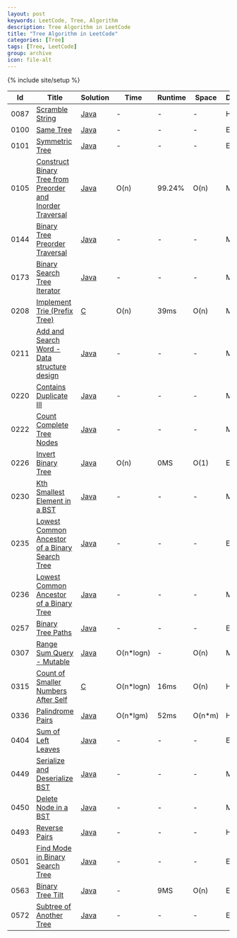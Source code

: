 ```yaml
---
layout: post
keywords: LeetCode, Tree, Algorithm
description: Tree Algorithm in LeetCode
title: "Tree Algorithm in LeetCode"
categories: [Tree]
tags: [Tree, LeetCode]
group: archive
icon: file-alt
---
```

{% include site/setup %}

|Id  | Title  | Solution   | Time | Runtime |  Space | Difficulty  | Catagory|
 ------------ | ------------ | ------------ | ------------ | ------------ | ------------ | ------------ | ------------
|0087|[Scramble String](https://leetcode.com/problems/scramble-string) | [Java](https://e.srl/leetcode-87/)  |-|-|-|  Hard |Tree|
|0100|[Same Tree](https://leetcode.com/problems/same-tree/) | [Java](https://e.srl/leetcode-100/)  |-|-|-|  Easy |Tree|
|0101|[Symmetric Tree](https://leetcode.com/problems/symmetric-tree) | [Java](https://e.srl/leetcode-101/)  |-|-|-|  Easy |Tree|
|0105|[Construct Binary Tree from Preorder and Inorder Traversal](https://leetcode.com/problems/construct-binary-tree-from-preorder-and-inorder-traversal) | [Java](https://e.srl/leetcode-105/)  | O(n) |99.24%| O(n)  |  Medium |Tree|
|0144|[Binary Tree Preorder Traversal](https://leetcode.com/problems/binary-tree-preorder-traversal) | [Java](https://e.srl/leetcode-144/)  |-|-|-|  Medium |Tree|
|0173|[Binary Search Tree Iterator](https://leetcode.com/problems/binary-search-tree-iterator) | [Java](https://e.srl/leetcode-173/)  |-|-|-|  Medium |Tree|
|0208|[Implement Trie (Prefix Tree)](https://leetcode.com/problems/implement-trie-prefix-tree) | [C](https://e.srl/leetcode-208/)  | O(n) |39ms| O(n)  |  Medium |Tree|
|0211|[Add and Search Word - Data structure design](https://leetcode.com/problems/add-and-search-word-data-structure-design/) | [Java](https://e.srl/leetcode-211/)  |-|-|-|  Medium |Tree|
|0220|[Contains Duplicate III](https://leetcode.com/problems/contains-duplicate-iii) | [Java](https://e.srl/leetcode-220/)  |-|-|-|  Medium |Tree|
|0222|[Count Complete Tree Nodes](https://leetcode.com/problems/count-complete-tree-nodes/) | [Java](https://e.srl/leetcode-222/)  |-|-|-|  Medium |Tree|
|0226|[Invert Binary Tree](https://leetcode.com/problems/invert-binary-tree/) | [Java](https://e.srl/leetcode-226/)  | O(n) |0MS| O(1)  |  Easy |Tree|
|0230|[Kth Smallest Element in a BST](https://leetcode.com/problems/kth-smallest-element-in-a-bst) | [Java](https://e.srl/leetcode-230/)  |-|-|-|  Medium |Tree|
|0235|[Lowest Common Ancestor of a Binary Search Tree](https://leetcode.com/problems/lowest-common-ancestor-of-a-binary-search-tree/) | [Java](https://e.srl/leetcode-235/)  |-|-|-|  Easy |Tree|
|0236|[Lowest Common Ancestor of a Binary Tree](https://leetcode.com/problems/lowest-common-ancestor-of-a-binary-tree) | [Java](https://e.srl/leetcode-236/)  |-|-|-|  Medium |Tree|
|0257|[Binary Tree Paths](https://leetcode.com/problems/binary-tree-paths) | [Java](https://e.srl/leetcode-257/)  |-|-|-|  Easy |Tree|
|0307|[Range Sum Query - Mutable](https://leetcode.com/problems/range-sum-query-mutable) | [Java](https://e.srl/leetcode-307/)  | O(n\*logn) |-| O(n)  |  Medium |Tree|
|0315|[Count of Smaller Numbers After Self](https://leetcode.com/problems/count-of-smaller-numbers-after-self) | [C](https://e.srl/leetcode-315/)  | O(n\*logn) |16ms| O(n)  |  Hard |Tree|
|0336|[Palindrome Pairs](https://leetcode.com/problems/palindrome-pairs) | [Java](https://e.srl/leetcode-336/)  | O(n\*lgm) |52ms| O(n\*m)  |  Hard |Tree|
|0404|[Sum of Left Leaves](https://leetcode.com/problems/sum-of-left-leaves/description/) | [Java](https://e.srl/leetcode-404/)|-|-|-|Easy|Tree|
|0449|[Serialize and Deserialize BST](https://leetcode.com/problems/serialize-and-deserialize-bst/) | [Java](https://e.srl/leetcode-449/)|-|-|-|Medium|Tree|
|0450|[Delete Node in a BST](https://leetcode.com/problems/delete-node-in-a-bst/) | [Java](https://e.srl/leetcode-450/)|-|-|-|Medium|Tree|
|0493|[Reverse Pairs](https://leetcode.com/problems/reverse-pairs/) | [Java](https://e.srl/leetcode-493/)|-|-|-|Hard|Tree|
|0501|[Find Mode in Binary Search Tree](https://leetcode.com/problems/find-mode-in-binary-search-tree/) | [Java](https://e.srl/leetcode-501/)|-|-|-|Easy|Tree|
|0563|[Binary Tree Tilt](https://leetcode.com/problems/binary-tree-tilt)| [Java](https://e.srl/leetcode-563/)  | - |9MS| O(n)  |  Easy |Tree|
|0572|[Subtree of Another Tree](https://leetcode.com/problems/subtree-of-another-tree)| [Java](https://e.srl/leetcode-572/)  |-|-|-|  Easy |Tree|


